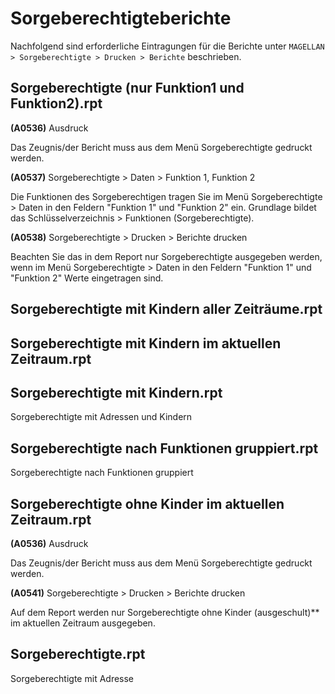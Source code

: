 
# Sorgeberechtigteberichte

Nachfolgend sind erforderliche Eintragungen für die Berichte unter `MAGELLAN > Sorgeberechtigte > Drucken > Berichte` beschrieben.

## Sorgeberechtigte (nur Funktion1 und Funktion2).rpt

**(A0536)** Ausdruck

Das Zeugnis/der Bericht muss aus dem Menü Sorgeberechtigte gedruckt werden.

**(A0537)** Sorgeberechtigte > Daten > Funktion 1, Funktion 2

Die Funktionen des Sorgeberechtigen tragen Sie im Menü Sorgeberechtigte > Daten in den Feldern "Funktion 1" und "Funktion 2" ein. Grundlage bildet das Schlüsselverzeichnis > Funktionen (Sorgeberechtigte).

**(A0538)** Sorgeberechtigte > Drucken > Berichte drucken

Beachten Sie das in dem Report nur Sorgeberechtigte ausgegeben werden, wenn im Menü Sorgeberechtigte > Daten in den Feldern "Funktion 1" und "Funktion 2" Werte eingetragen sind.

## Sorgeberechtigte mit Kindern aller Zeiträume.rpt

## Sorgeberechtigte mit Kindern im aktuellen Zeitraum.rpt

## Sorgeberechtigte mit Kindern.rpt

Sorgeberechtigte mit Adressen und Kindern

## Sorgeberechtigte nach Funktionen gruppiert.rpt

Sorgeberechtigte nach Funktionen gruppiert

## Sorgeberechtigte ohne Kinder im aktuellen Zeitraum.rpt

**(A0536)** Ausdruck

Das Zeugnis/der Bericht muss aus dem Menü Sorgeberechtigte gedruckt werden.

**(A0541)** Sorgeberechtigte > Drucken > Berichte drucken

Auf dem Report werden nur Sorgeberechtigte ohne Kinder (ausgeschult)** im aktuellen Zeitraum ausgegeben.

## Sorgeberechtigte.rpt

Sorgeberechtigte mit Adresse

